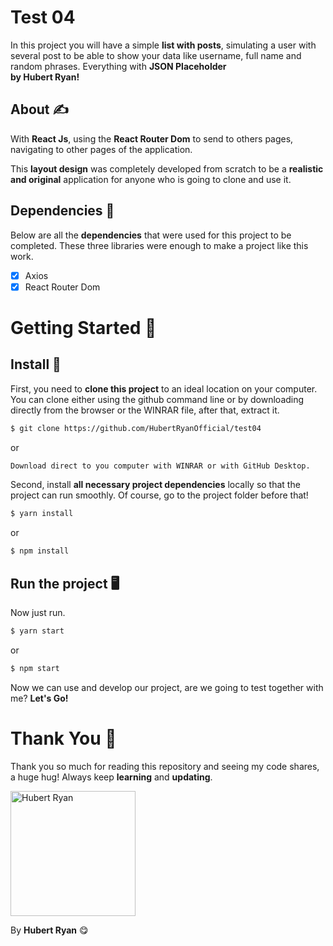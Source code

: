 # Test 04

In this project you will have a simple **list with posts**, simulating a user with several post to be able to show your data like username, full name and random phrases. Everything with **JSON Placeholder** <br/>**by Hubert Ryan!**

## About ✍

With **React Js**, using the **React Router Dom** to send to others pages, navigating to other pages of the application.

This **layout design** was completely developed from scratch to be a **realistic and original** application for anyone who is going to clone and use it.

## Dependencies 🔧

Below are all the **dependencies** that were used for this project to be completed. These three libraries were enough to make a project like this work.

- [x] Axios
- [x] React Router Dom

# Getting Started 🧨

## Install 🔌

First, you need to **clone this project** to an ideal location on your computer. You can clone either using the github command line or by downloading directly from the browser or the WINRAR file, after that, extract it.

```sh
$ git clone https://github.com/HubertRyanOfficial/test04
```

or

```sh
Download direct to you computer with WINRAR or with GitHub Desktop.
```

Second, install **all necessary project dependencies** locally so that the project can run smoothly. Of course, go to the project folder before that!

```sh
$ yarn install
```

or

```sh
$ npm install
```

## Run the project 🖥

Now just run.

```sh
$ yarn start
```

or

```sh
$ npm start
```

Now we can use and develop our project, are we going to test together with me? **Let's Go!**

# Thank You 🎉

Thank you so much for reading this repository and seeing my code shares, a huge hug!
Always keep **learning** and **updating**.

<p align="left">
  <img src="https://imgur.com/RIfwVLj.png" width="200" title="Hubert Ryan">
</p>

By **Hubert Ryan** 😋
